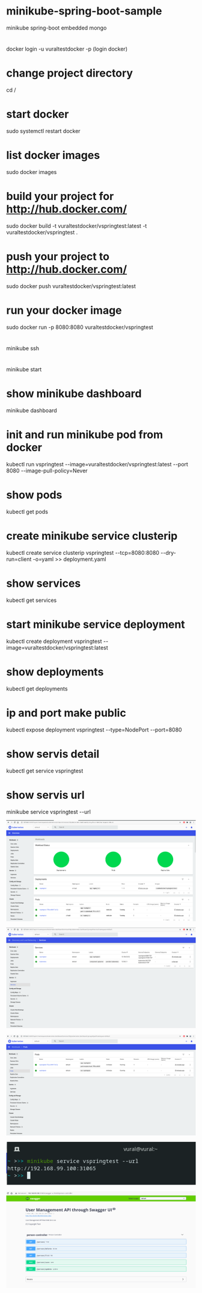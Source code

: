 # minikube-spring-boot-sample
minikube spring-boot embedded mongo
 
#
docker login -u vuraltestdocker -p <password> (login docker)
# change project directory
cd /<spring-boot-project-path>
# start docker    
sudo systemctl restart docker
# list docker images    
sudo docker images
# build your project for http://hub.docker.com/    
sudo docker build -t vuraltestdocker/vspringtest:latest -t vuraltestdocker/vspringtest .                 
# push your project to http://hub.docker.com/
sudo docker push vuraltestdocker/vspringtest:latest
# run your docker image
sudo docker run -p 8080:8080 vuraltestdocker/vspringtest                                                 

#
minikube ssh                                                                                              
#
minikube start
# show minikube dashboard
minikube dashboard                                                                                       

# init and run minikube pod from docker
kubectl run vspringtest --image=vuraltestdocker/vspringtest:latest --port 8080 --image-pull-policy=Never 
# show pods
kubectl get pods                                                                                         
# create minikube service clusterip
kubectl create service clusterip vspringtest --tcp=8080:8080 --dry-run=client -o=yaml >> deployment.yaml 
# show services
kubectl get services  
# start minikube service deployment
kubectl create deployment vspringtest --image=vuraltestdocker/vspringtest:latest
# show deployments
kubectl get deployments  
# ip and port make public
kubectl expose deployment vspringtest --type=NodePort --port=8080
# show servis detail
kubectl get service vspringtest
# show servis url
minikube service vspringtest --url                                                                       

    
![alt text](https://github.com/vuraltamer/minikube-spring-boot-sample/blob/main/images/vt_minikube_1.png)    
    
![alt text](https://github.com/vuraltamer/minikube-spring-boot-sample/blob/main/images/vt_minikube_2.png)

![alt text](https://github.com/vuraltamer/minikube-spring-boot-sample/blob/main/images/vt_minikube_3.png)

![alt text](https://github.com/vuraltamer/minikube-spring-boot-sample/blob/main/images/vt_minikube_4.png)
  
![alt text](https://github.com/vuraltamer/minikube-spring-boot-sample/blob/main/images/vt_minikube_5.png)
